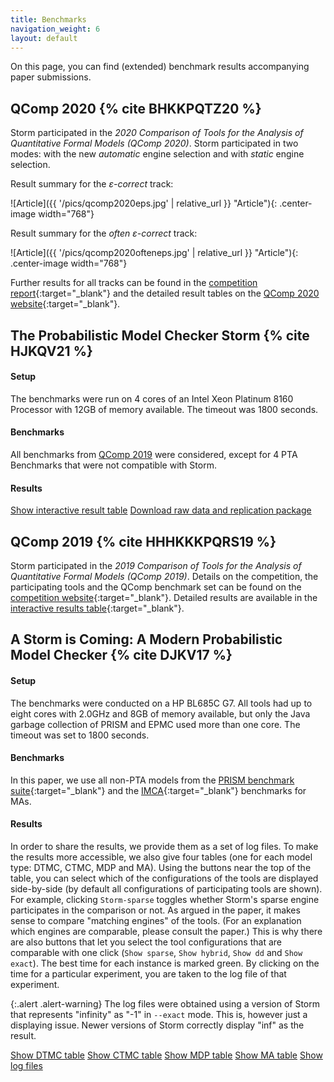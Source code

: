 ```yaml
---
title: Benchmarks
navigation_weight: 6
layout: default
---
```


On this page, you can find (extended) benchmark results accompanying paper submissions.

## QComp 2020 {% cite BHKKPQTZ20 %}

Storm participated in the *2020 Comparison of Tools for the Analysis of Quantitative Formal Models (QComp 2020)*.
Storm participated in two modes: with the new *automatic* engine selection and with *static* engine selection.

Result summary for the *ε-correct* track:

![Article]({{ '/pics/qcomp2020eps.jpg' | relative_url }} "Article"){: .center-image width="768"}


Result summary for the *often ε-correct* track:

![Article]({{ '/pics/qcomp2020ofteneps.jpg' | relative_url }} "Article"){: .center-image width="768"}

Further results for all tracks can be found in the [competition report](https://doi.org/10.1007/978-3-030-83723-5_15){:target="_blank"} and the detailed result tables on the [QComp 2020 website](http://qcomp.org/competition/2020/){:target="_blank"}.


## The Probabilistic Model Checker Storm {% cite HJKQV21 %}
#### Setup
The benchmarks were run on 4 cores of an Intel Xeon Platinum 8160 Processor with 12GB of memory available. The timeout was 1800 seconds.

#### Benchmarks
All benchmarks from [QComp 2019](http://qcomp.org/competition/2019/index.html) were considered, except for 4 PTA Benchmarks that were not compatible with Storm.

#### Results
<a target="_blank" href="https://moves-rwth.github.io/storm-benchmark-logs/docs/2020-09/table.html" class="btn btn-primary btn-md active" role="button">Show interactive result table</a>
<a target="_blank" href="https://doi.org/10.5281/zenodo.4017717" class="btn btn-primary btn-md active" role="button">Download raw data and replication package</a>


## QComp 2019 {% cite HHHKKKPQRS19 %}

Storm participated in the *2019 Comparison of Tools for the Analysis of Quantitative Formal Models (QComp 2019)*.
Details on the competition, the participating tools and the QComp benchmark set can be found on the [competition website](http://qcomp.org/competition/2019/index.html){:target="_blank"}.
Detailed results are available in the [interactive results table](http://qcomp.org/competition/2019/results/index.html){:target="_blank"}.

## A Storm is Coming: A Modern Probabilistic Model Checker {% cite DJKV17 %}

#### Setup

The benchmarks were conducted on a HP BL685C G7. All tools had up to eight cores with 2.0GHz and 8GB of memory available, but only the Java garbage collection of PRISM and EPMC used more than one core. The timeout was set to 1800 seconds.

#### Benchmarks

In this paper, we use all non-PTA models from the [PRISM benchmark suite](http://www.prismmodelchecker.org/benchmarks/){:target="_blank"} and the [IMCA](https://github.com/buschko/imca){:target="_blank"} benchmarks for MAs.

#### Results
In order to share the results, we provide them as a set of log files. To make the results more accessible, we also give four tables (one for each model type: DTMC, CTMC, MDP and MA). Using the buttons near the top of the table, you can select which of the configurations of the tools are displayed side-by-side (by default all configurations of participating tools are shown). For example, clicking `Storm-sparse` toggles whether Storm's sparse engine participates in the comparison or not. As argued in the paper, it makes sense to compare "matching engines" of the tools. (For an explanation which engines are comparable, please consult the paper.) This is why there are also buttons that let you select the tool configurations that are comparable with one click (`Show sparse`, `Show hybrid`, `Show dd` and `Show exact`). The best time for each instance is marked green. By clicking on the time for a particular experiment, you are taken to the log file of that experiment.

{:.alert .alert-warning}
The log files were obtained using a version of Storm that represents "infinity" as "-1" in `--exact` mode. This is,
however just a displaying issue. Newer versions of Storm correctly display "inf" as the result.

<a target="_blank" href="https://moves-rwth.github.io/storm-benchmark-logs/docs/index_dtmc.html" class="btn btn-primary btn-md active" role="button">Show DTMC table</a>
<a target="_blank" href="https://moves-rwth.github.io/storm-benchmark-logs/docs/index_ctmc.html" class="btn btn-primary btn-md active" role="button">Show CTMC table</a>
<a target="_blank" href="https://moves-rwth.github.io/storm-benchmark-logs/docs/index_mdp.html" class="btn btn-primary btn-md active" role="button">Show MDP table</a>
<a target="_blank" href="https://moves-rwth.github.io/storm-benchmark-logs/docs/index_ma.html" class="btn btn-primary btn-md active" role="button">Show MA table</a>
<a target="_blank" href="https://www.github.com/moves-rwth/storm-benchmark-logs/" class="btn btn-primary btn-md active" role="button">Show log files</a>
